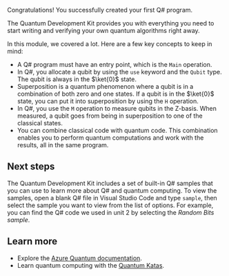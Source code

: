 Congratulations! You successfully created your first Q# program.

The Quantum Development Kit provides you with everything you need to start writing and verifying your own quantum algorithms right away.

In this module, we covered a lot. Here are a few key concepts to keep in mind:

- A Q# program must have an entry point, which is the `Main` operation.
- In Q#, you allocate a qubit by using the `use` keyword and the `Qubit` type. The qubit is always in the $\ket{0}$ state.
- Superposition is a quantum phenomenon where a qubit is in a combination of both zero and one states. If a qubit is in the $\ket{0}$ state, you can put it into superposition by using the `H` operation.
- In Q#, you use the `M` operation to measure qubits in the Z-basis. When measured, a qubit goes from being in superposition to one of the classical states.
- You can combine classical code with quantum code. This combination enables you to perform quantum computations and work with the results, all in the same program.

## Next steps

The Quantum Development Kit includes a set of built-in Q# samples that you can use to learn more about Q# and quantum computing. To view the samples, open a blank Q# file in Visual Studio Code and type `sample`, then select the sample you want to view from the list of options. For example, you can find the Q# code we used in unit 2 by selecting the *Random Bits sample*.

## Learn more

- Explore the [Azure Quantum documentation](/quantum/?azure-portal=true).
- Learn quantum computing with the [Quantum Katas](https://quantum.microsoft.com/tools/quantum-katas).
